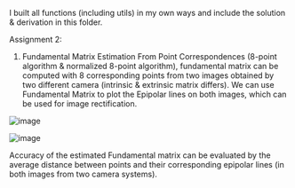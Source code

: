 I built all functions (including utils) in my own ways and include the solution & derivation in this folder.

Assignment 2:

1. Fundamental Matrix Estimation From Point Correspondences (8-point algorithm & normalized 8-point algorithm), fundamental matrix can be computed with 8 corresponding points from two images obtained by two different camera (intrinsic & extrinsic matrix differs). We can use Fundamental Matrix to plot the Epipolar lines on both images, which can be used for image rectification.

![image](https://user-images.githubusercontent.com/66006349/150302663-84ee8e6d-6818-48a5-a496-685905f389e0.png)

![image](https://user-images.githubusercontent.com/66006349/150302707-97aaae42-5a8f-4ac4-adc9-1f01dc2854f4.png)

Accuracy of the estimated Fundamental matrix can be evaluated by the average distance between points and their corresponding epipolar lines (in both images from two camera systems).
